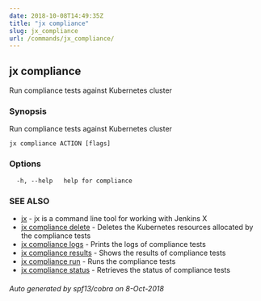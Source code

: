 ```yaml
---
date: 2018-10-08T14:49:35Z
title: "jx compliance"
slug: jx_compliance
url: /commands/jx_compliance/
---
```

## jx compliance

Run compliance tests against Kubernetes cluster

### Synopsis

Run compliance tests against Kubernetes cluster

```
jx compliance ACTION [flags]
```

### Options

```
  -h, --help   help for compliance
```

### SEE ALSO

* [jx](/commands/jx/)	 - jx is a command line tool for working with Jenkins X
* [jx compliance delete](/commands/jx_compliance_delete/)	 - Deletes the Kubernetes resources allocated by the compliance tests
* [jx compliance logs](/commands/jx_compliance_logs/)	 - Prints the logs of compliance tests
* [jx compliance results](/commands/jx_compliance_results/)	 - Shows the results of compliance tests
* [jx compliance run](/commands/jx_compliance_run/)	 - Runs the compliance tests
* [jx compliance status](/commands/jx_compliance_status/)	 - Retrieves the status of compliance tests

###### Auto generated by spf13/cobra on 8-Oct-2018
